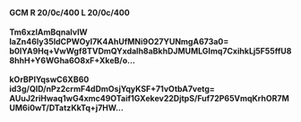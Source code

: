 #### GCM R 20/0c/400 L 20/0c/400
**Tm6xzlAmBqnaIvlW**<br/>**laZn46Iy35ldCPWOyI7K4AhUfMNi9O27YUNmgA673a0=**<br/>**b0lYA9Hq+VwWgf8TVDmQYxdalh8aBkhDJMUMLGImq7CxihkLj5F55ffU88hhH+Y6WGha6O8xF+XkeB/o...**<br/><br/>
**kOrBPIYqswC6XB60**<br/>**id3g/QID/nPz2crmF4dDmOsjYqyKSF+71vOtbA7vetg=**<br/>**AUuJ2riHwaq1wG4xmc49OTaif1GXekev22DjtpS/Fuf72P65VmqKrhOR7MUM6i0wT/DTatzKkTq+j7HW...**